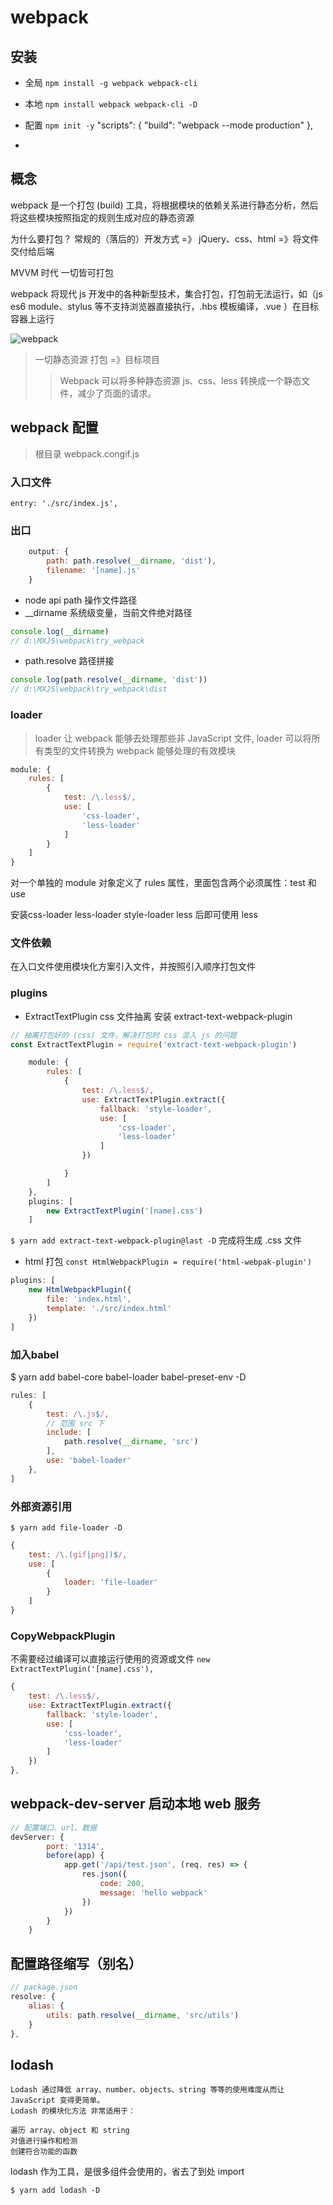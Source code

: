 # webpack

## 安装
- 全局 `npm install -g webpack webpack-cli`
- 本地 `npm install webpack webpack-cli -D`

- 配置
`npm init -y`
  "scripts": {
    "build": "webpack --mode production"
  },
- 
## 概念
webpack 是一个打包 (build) 工具，将根据模块的依赖关系进行静态分析，然后将这些模块按照指定的规则生成对应的静态资源

为什么要打包？
    常规的（落后的）开发方式 =》 jQuery、css、html =》将文件交付给后端

MVVM 时代 一切皆可打包

webpack 将现代 js 开发中的各种新型技术，集合打包，打包前无法运行，如（js es6 module、stylus 等不支持浏览器直接执行，.hbs 模板编译，.vue ）在目标容器上运行


![webpack](http://www.runoob.com/wp-content/uploads/2017/01/what-is-webpack.png)

>一切静态资源 打包 =》目标项目
>> Webpack 可以将多种静态资源 js、css、less 转换成一个静态文件，减少了页面的请求。

## webpack 配置
> 根目录 webpack.congif.js

### 入口文件
`entry: './src/index.js',`
### 出口
```js
    output: {
        path: path.resolve(__dirname, 'dist'),
        filename: '[name].js'
    }
```
- node api path 操作文件路径
- __dirname 系统级变量，当前文件绝对路径
```js
console.log(__dirname)
// d:\MXJS\webpack\try_webpack
```
- path.resolve 路径拼接
```js
console.log(path.resolve(__dirname, 'dist'))
// d:\MXJS\webpack\try_webpack\dist
```

### loader
> loader 让 webpack 能够去处理那些非 JavaScript 文件, loader 可以将所有类型的文件转换为 webpack 能够处理的有效模块
```js
module: {
    rules: [
        {
            test: /\.less$/,
            use: [
                'css-loader',
                'less-loader'
            ]
        }
    ]
}
```
对一个单独的 module 对象定义了 rules 属性，里面包含两个必须属性：test 和 use

安装css-loader less-loader style-loader less 后即可使用 less

### 文件依赖
在入口文件使用模块化方案引入文件，并按照引入顺序打包文件

### plugins
- ExtractTextPlugin css 文件抽离
安装 extract-text-webpack-plugin

```js
// 抽离打包好的 (css) 文件，解决打包时 css 混入 js 的问题
const ExtractTextPlugin = require('extract-text-webpack-plugin')
```
```js
    module: {
        rules: [
            {
                test: /\.less$/,
                use: ExtractTextPlugin.extract({
                    fallback: 'style-loader',
                    use: [
                        'css-loader',
                        'less-loader'
                    ]
                })

            }
        ]
    },
    plugins: [
        new ExtractTextPlugin('[name].css')
    ]
```
`$ yarn add extract-text-webpack-plugin@last -D`
完成将生成 .css 文件

- html 打包
`const HtmlWebpackPlugin = require('html-webpak-plugin')`

```js
plugins: [
    new HtmlWebpackPlugin({
        file: 'index.html',
        template: './src/index.html'
    })
]
```

### 加入babel
$ yarn add babel-core babel-loader babel-preset-env -D
```js
rules: [
    {
        test: /\.js$/,
        // 范围 src 下
        include: [
            path.resolve(__dirname, 'src')
        ],
        use: 'babel-loader'
    },
]
```

### 外部资源引用
`$ yarn add file-loader -D`
```js
{
    test: /\.(gif|png|)$/,
    use: [
        {
            loader: 'file-loader'
        }
    ]
}
```
### CopyWebpackPlugin
不需要经过编译可以直接运行使用的资源或文件
`new ExtractTextPlugin('[name].css'),`
```js
{
    test: /\.less$/,
    use: ExtractTextPlugin.extract({
        fallback: 'style-loader',
        use: [
            'css-loader',
            'less-loader'
        ]
    })
},
```

## webpack-dev-server 启动本地 web 服务
```js
// 配置端口、url、数据
devServer: {
        port: '1314',
        before(app) {
            app.get('/api/test.json', (req, res) => {
                res.json({
                    code: 200,
                    message: 'hello webpack'
                })
            })
        }
    }
```

## 配置路径缩写（别名）
```js
// package.json
resolve: {
    alias: {
        utils: path.resolve(__dirname, 'src/utils')
    }
},
```

## lodash

    Lodash 通过降低 array、number、objects、string 等等的使用难度从而让 JavaScript 变得更简单。
    Lodash 的模块化方法 非常适用于：

    遍历 array、object 和 string
    对值进行操作和检测
    创建符合功能的函数

lodash 作为工具，是很多组件会使用的，省去了到处 import

`$ yarn add lodash -D`